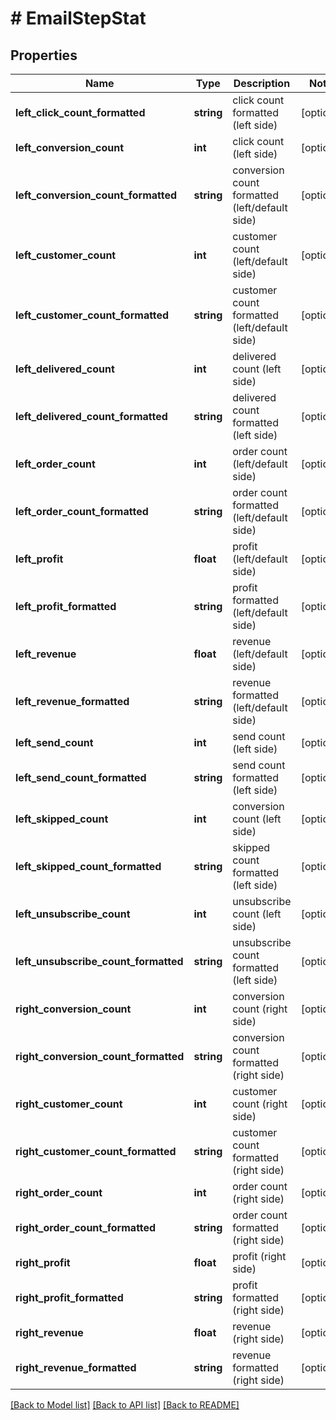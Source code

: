 # # EmailStepStat

## Properties

Name | Type | Description | Notes
------------ | ------------- | ------------- | -------------
**left_click_count_formatted** | **string** | click count formatted (left side) | [optional]
**left_conversion_count** | **int** | click count (left side) | [optional]
**left_conversion_count_formatted** | **string** | conversion count formatted (left/default side) | [optional]
**left_customer_count** | **int** | customer count (left/default side) | [optional]
**left_customer_count_formatted** | **string** | customer count formatted (left/default side) | [optional]
**left_delivered_count** | **int** | delivered count (left side) | [optional]
**left_delivered_count_formatted** | **string** | delivered count formatted (left side) | [optional]
**left_order_count** | **int** | order count (left/default side) | [optional]
**left_order_count_formatted** | **string** | order count formatted (left/default side) | [optional]
**left_profit** | **float** | profit (left/default side) | [optional]
**left_profit_formatted** | **string** | profit formatted (left/default side) | [optional]
**left_revenue** | **float** | revenue (left/default side) | [optional]
**left_revenue_formatted** | **string** | revenue formatted (left/default side) | [optional]
**left_send_count** | **int** | send count (left side) | [optional]
**left_send_count_formatted** | **string** | send count formatted (left side) | [optional]
**left_skipped_count** | **int** | conversion count (left side) | [optional]
**left_skipped_count_formatted** | **string** | skipped count formatted (left side) | [optional]
**left_unsubscribe_count** | **int** | unsubscribe count (left side) | [optional]
**left_unsubscribe_count_formatted** | **string** | unsubscribe count formatted (left side) | [optional]
**right_conversion_count** | **int** | conversion count (right side) | [optional]
**right_conversion_count_formatted** | **string** | conversion count formatted (right side) | [optional]
**right_customer_count** | **int** | customer count (right side) | [optional]
**right_customer_count_formatted** | **string** | customer count formatted (right side) | [optional]
**right_order_count** | **int** | order count (right side) | [optional]
**right_order_count_formatted** | **string** | order count formatted (right side) | [optional]
**right_profit** | **float** | profit (right side) | [optional]
**right_profit_formatted** | **string** | profit formatted (right side) | [optional]
**right_revenue** | **float** | revenue (right side) | [optional]
**right_revenue_formatted** | **string** | revenue formatted (right side) | [optional]

[[Back to Model list]](../../README.md#models) [[Back to API list]](../../README.md#endpoints) [[Back to README]](../../README.md)
